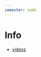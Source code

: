 ```yaml
---
semester: sem5
---
```


# Info
- [videos](https://video.ethz.ch/lectures/d-math/2025/autumn/401-0213-16L)
